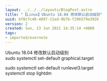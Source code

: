 ```yaml
---
layout: ../../../layouts/BlogPost.astro
title: "【Linux】Ubuntu 18.04 修改默认启动级别"
uuid: bf8c7c40-4897-11ed-9b7b-f296579e3926
version: 2
created: Sun, 13 Jun 2021 14:35:14 +0000
tags:
- imported/evernote
---
```


Ubuntu 18.04 修改默认启动级别\
sudo systemctl set-default graphical.target

sudo systemctl set-default runlevel3.target\
systemctl stop lightdm